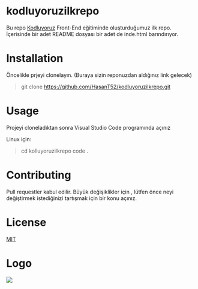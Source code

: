 # kodluyoruzilkrepo
Bu repo [Kodluyoruz](https://www.kodluyoruz.org/) Front-End eğitiminde oluşturduğumuz ilk repo. İçerisinde bir adet README dosyası bir adet de inde.html barındırıyor.

# Installation 
Öncelikle prjeyi clonelayın. (Buraya sizin reponuzdan aldığınız link gelecek)
>git clone https://github.com/HasanT52/kodluyoruzilkrepo.git

# Usage
Projeyi cloneladıktan sonra Visual Studio Code programında açınız

Linux için:

>cd kolluyoruzilkrepo
code .

# Contributing 
Pull requestler kabul edilir. Büyük değişiklikler için , lütfen önce neyi değiştirmek istediğinizi tartışmak için bir konu açınız.

# License
[MIT](https://choosealicense.com/licenses/mit/)

# Logo
![](https://cdn.sanity.io/images/9kdepi1d/production/65c832d202a503b15d99e628f4313782f3ef50db-300x62.png)
